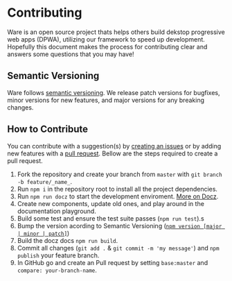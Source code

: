 # Contributing

Ware is an open source project thats helps others build dekstop progressive web apps (DPWA), utilizing our framework to speed up development. Hopefully this document makes the process for contributing clear and answers some questions that you may have!

## Semantic Versioning

Ware follows [semantic versioning](https://semver.org/). We release patch versions for bugfixes, minor versions for new features, and major versions for any breaking changes. 

## How to Contribute

You can contribute with a suggestion(s) by [creating an issues](https://github.com/warejs/reactware/issues) or by adding new features with a [pull request](https://github.com/warejs/reactware/pulls). Bellow are the steps required to create a pull request.

1. Fork the repository and create your branch from `master` with  `git branch -b feature/_name_`.
2. Run `npm i` in the repository root to install all the project dependencies.
3. Run `npm run docz` to start the development enviroment. [More on Docz](https://www.docz.site/docs/getting-started#using).
4. Create new components, update old ones, and play around in the documentation playground.
4. Build some test and ensure the test suite passes (`npm run test`).s
5. Bump the version acording to Semantic Versioning ([`npm version [major | minor | patch]`](https://docs.npmjs.com/cli/version))
6. Build the docz docs `npm run build`.
7. Commit all changes (`git add .` & `git commit -m 'my message'`) and `npm publish` your feature branch.
8. In GitHub go and create an Pull request by setting `base:master` and `compare: your-branch-name`. 
